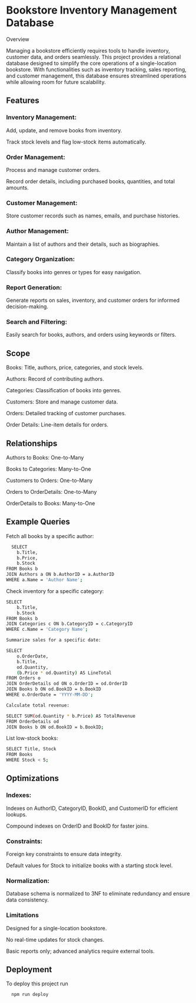 
# Bookstore Inventory Management Database

Overview

Managing a bookstore efficiently requires tools to handle inventory, customer data, and orders seamlessly. This project provides a relational database designed to simplify the core operations of a single-location bookstore. With functionalities such as inventory tracking, sales reporting, and customer management, this database ensures streamlined operations while allowing room for future scalability.

## Features


### Inventory Management:

Add, update, and remove books from inventory.

Track stock levels and flag low-stock items automatically.

### Order Management:

Process and manage customer orders.

Record order details, including purchased books, quantities, and total amounts.

### Customer Management:

Store customer records such as names, emails, and purchase histories.

### Author Management:

Maintain a list of authors and their details, such as biographies.

### Category Organization:

Classify books into genres or types for easy navigation.

### Report Generation:

Generate reports on sales, inventory, and customer orders for informed decision-making.

### Search and Filtering:

Easily search for books, authors, and orders using keywords or filters.


## Scope



Books: Title, authors, price, categories, and stock levels.

Authors: Record of contributing authors.

Categories: Classification of books into genres.

Customers: Store and manage customer data.

Orders: Detailed tracking of customer purchases.

Order Details: Line-item details for orders.



## Relationships

Authors to Books: One-to-Many

Books to Categories: Many-to-One

Customers to Orders: One-to-Many

Orders to OrderDetails: One-to-Many

OrderDetails to Books: Many-to-One


## Example Queries

Fetch all books by a specific author:


```bash
  SELECT
    b.Title,
    b.Price,
    b.Stock
FROM Books b
JOIN Authors a ON b.AuthorID = a.AuthorID
WHERE a.Name = 'Author Name';
```

Check inventory for a specific category:

```bash
SELECT
    b.Title,
    b.Stock
FROM Books b
JOIN Categories c ON b.CategoryID = c.CategoryID
WHERE c.Name = 'Category Name';

Summarize sales for a specific date:
```



```bash
SELECT
    o.OrderDate,
    b.Title,
    od.Quantity,
    (b.Price * od.Quantity) AS LineTotal
FROM Orders o
JOIN OrderDetails od ON o.OrderID = od.OrderID
JOIN Books b ON od.BookID = b.BookID
WHERE o.OrderDate = 'YYYY-MM-DD';

Calculate total revenue:
```



```bash
SELECT SUM(od.Quantity * b.Price) AS TotalRevenue
FROM OrderDetails od
JOIN Books b ON od.BookID = b.BookID;
```



List low-stock books:

```bash
SELECT Title, Stock
FROM Books
WHERE Stock < 5;
```



## Optimizations

### Indexes:

Indexes on AuthorID, CategoryID, BookID, and CustomerID for efficient lookups.

Compound indexes on OrderID and BookID for faster joins.

### Constraints:

Foreign key constraints to ensure data integrity.

Default values for Stock to initialize books with a starting stock level.

### Normalization:

Database schema is normalized to 3NF to eliminate redundancy and ensure data consistency.

### Limitations

Designed for a single-location bookstore.

No real-time updates for stock changes.

Basic reports only; advanced analytics require external tools.
## Deployment

To deploy this project run

```bash
  npm run deploy
```

